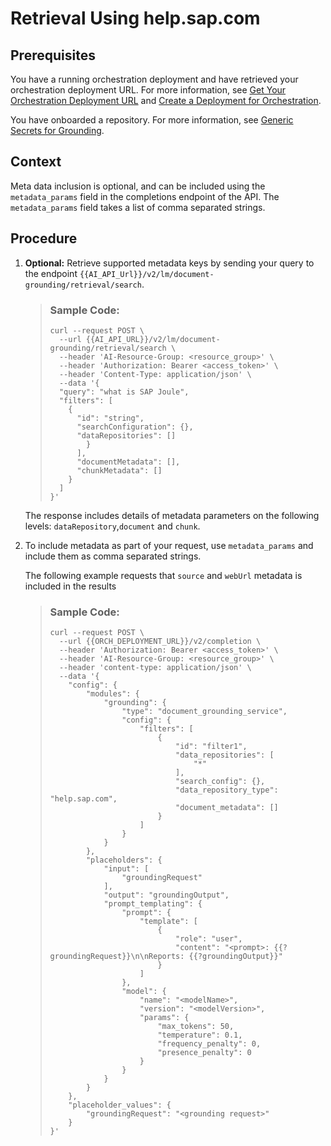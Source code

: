 <!-- loio6c07277357204ac18e1cf32e2a27107f -->

# Retrieval Using help.sap.com





<a name="loio6c07277357204ac18e1cf32e2a27107f__prereq_pqt_5md_32c"/>

## Prerequisites

You have a running orchestration deployment and have retrieved your orchestration deployment URL. For more information, see [Get Your Orchestration Deployment URL](get-your-orchestration-deployment-url-ec7c703.md) and [Create a Deployment for Orchestration](create-a-deployment-for-orchestration-4387aa7.md).

You have onboarded a repository. For more information, see [Generic Secrets for Grounding](generic-secrets-for-grounding-e1a201c.md).



## Context

Meta data inclusion is optional, and can be included using the `metadata_params` field in the completions endpoint of the API. The `metadata_params` field takes a list of comma separated strings.



## Procedure

1.  **Optional:** Retrieve supported metadata keys by sending your query to the endpoint `{{AI_API_Url}}/v2/lm/document-grounding/retrieval/search`.

    > ### Sample Code:  
    > ```
    > curl --request POST \
    >   --url {{AI_API_URL}}/v2/lm/document-grounding/retrieval/search \  
    >   --header 'AI-Resource-Group: <resource_group>' \   
    >   --header 'Authorization: Bearer <access_token>' \
    >   --header 'Content-Type: application/json' \
    >   --data '{
    >   "query": "what is SAP Joule",
    >   "filters": [
    >     {
    >       "id": "string",
    >       "searchConfiguration": {},
    >       "dataRepositories": []
    >         }
    >       ],
    >       "documentMetadata": [],
    >       "chunkMetadata": []
    >     }
    >   ]
    > }'
    > ```

    The response includes details of metadata parameters on the following levels: `dataRepository`,`document` and `chunk`.

2.  To include metadata as part of your request, use `metadata_params` and include them as comma separated strings.

    The following example requests that `source` and `webUrl` metadata is included in the results

    > ### Sample Code:  
    > ```
    > curl --request POST \
    >   --url {{ORCH_DEPLOYMENT_URL}}/v2/completion \  
    >   --header 'Authorization: Bearer <access_token>' \  
    >   --header 'AI-Resource-Group: <resource_group>' \
    >   --header 'content-type: application/json' \
    >   --data '{
    >     "config": {
    >         "modules": {
    >             "grounding": {
    >                 "type": "document_grounding_service",
    >                 "config": {
    >                     "filters": [
    >                         {
    >                             "id": "filter1",
    >                             "data_repositories": [
    >                                 "*"
    >                             ],
    >                             "search_config": {},
    >                             "data_repository_type": "help.sap.com",
    >                             "document_metadata": []
    >                         }
    >                     ]
    >                 }
    >             }
    >         },
    >         "placeholders": {
    >             "input": [
    >                 "groundingRequest"
    >             ],
    >             "output": "groundingOutput",
    >             "prompt_templating": {
    >                 "prompt": {
    >                     "template": [
    >                         {
    >                             "role": "user",
    >                             "content": "<prompt>: {{?groundingRequest}}\n\nReports: {{?groundingOutput}}"
    >                         }
    >                     ]
    >                 },
    >                 "model": {
    >                     "name": "<modelName>",
    >                     "version": "<modelVersion>",
    >                     "params": {
    >                         "max_tokens": 50,
    >                         "temperature": 0.1,
    >                         "frequency_penalty": 0,
    >                         "presence_penalty": 0
    >                     }
    >                 }
    >             }
    >         }
    >     },
    >     "placeholder_values": {
    >         "groundingRequest": "<grounding request>"
    >     }
    > }'
    > ```


